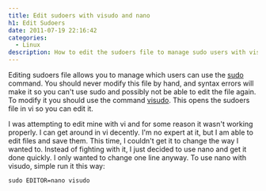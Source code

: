 ```yaml
---
title: Edit sudoers with visudo and nano
h1: Edit Sudoers
date: 2011-07-19 22:16:42
categories:
  - Linux
description: How to edit the sudoers file to manage sudo users with visudo. Edit sudoers with nano or use visudo with nano.
---
```

Editing sudoers file allows you to manage which users can use the <a title="sudo" href="http://en.wikipedia.org/wiki/Sudo">sudo</a> command. You should never modify this file by hand, and syntax errors will make it so you can't use sudo and possibly not be able to edit the file again. To modify it you should use the command <a title="visudo" href="http://en.wikipedia.org/wiki/Visudo" target="_blank">visudo</a>. This opens the sudoers file in vi so you can edit it.

I was attempting to edit mine with vi and for some reason it wasn't working properly. I can get around in vi decently. I'm no expert at it, but I am able to edit files and save them. This time, I couldn't get it to change the way I wanted to. Instead of fighting with it, I just decided to use nano and get it done quickly. I only wanted to change one line anyway. To use nano with visudo, simple run it this way:

<code>sudo EDITOR=nano visudo</code>
